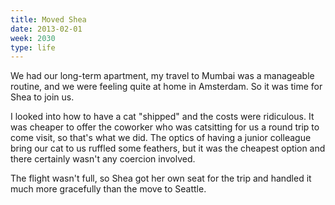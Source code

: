 ```yaml
---
title: Moved Shea
date: 2013-02-01
week: 2030
type: life
---
```


We had our long-term apartment, my travel to Mumbai was a manageable routine, and we were feeling quite at home in Amsterdam. So it was time for Shea to join us.

I looked into how to have a cat "shipped" and the costs were ridiculous. It was cheaper to offer the coworker who was catsitting for us a round trip to come visit, so that's what we did. The optics of having a junior colleague bring our cat to us ruffled some feathers, but it was the cheapest option and there certainly wasn't any coercion involved.

The flight wasn't full, so Shea got her own seat for the trip and handled it much more gracefully than the move to Seattle.
